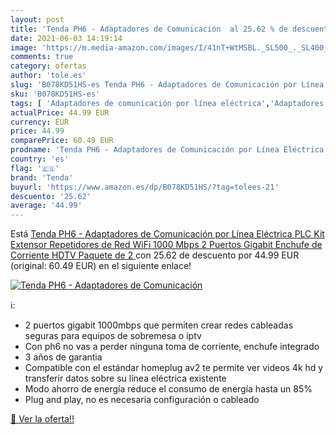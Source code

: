 ```yaml
---
layout: post
title: 'Tenda PH6 - Adaptadores de Comunicación  al 25.62 % de descuento'
date: 2021-06-03 14:19:14
image: 'https://m.media-amazon.com/images/I/41nT+WtMSBL._SL500_._SL400_.jpg'
comments: true
category: ofertas
author: 'tole.es'
slug: 'B078KD51HS-es Tenda PH6 - Adaptadores de Comunicación por Línea...'
sku: 'B078KD51HS-es'
tags: [ 'Adaptadores de comunicación por línea eléctrica','Adaptadores de red','Dispositivos de red','Informática','gigabit','plc','tenda','wifi', ]
actualPrice: 44.99 EUR
currency: EUR
price: 44.99
comparePrice: 60.49 EUR
prodname: 'Tenda PH6 - Adaptadores de Comunicación por Línea Eléctrica  PLC Kit  Extensor  Repetidores de Red WiFi  1000 Mbps  2 Puertos Gigabit  Enchufe de Corriente  HDTV  Paquete de 2 '
country: 'es'
flag: '🇪🇸'
brand: 'Tenda'
buyurl: 'https://www.amazon.es/dp/B078KD51HS/?tag=tolees-21'
descuento: '25.62'
average: '44.99'
---
```


Está [Tenda PH6 - Adaptadores de Comunicación por Línea Eléctrica  PLC Kit  Extensor  Repetidores de Red WiFi  1000 Mbps  2 Puertos Gigabit  Enchufe de Corriente  HDTV  Paquete de 2 ](https://www.amazon.es/dp/B078KD51HS/?tag=tolees-21) con 25.62 de descuento por 44.99 EUR (original: 60.49 EUR) en el siguiente enlace!

[![Tenda PH6 - Adaptadores de Comunicación ](https://m.media-amazon.com/images/I/41nT+WtMSBL._SL500_._SL400_.jpg)](https://www.amazon.es/dp/B078KD51HS/?tag=tolees-21)

ℹ️:

- 2 puertos gigabit 1000mbps que permiten crear redes cableadas seguras para equipos de sobremesa o iptv
- Con ph6 no vas a perder ninguna toma de corriente, enchufe integrado
- 3 años de garantia
- Compatible con el estándar homeplug av2 te permite ver videos 4k hd y transferir datos sobre su línea eléctrica existente
- Modo ahorro de energía reduce el consumo de energía hasta un 85%
- Plug and play, no es necesaria configuración o cableado

[🛒 Ver la oferta!!](https://www.amazon.es/dp/B078KD51HS/?tag=tolees-21)

